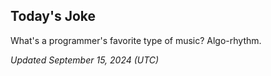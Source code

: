 ## Today's Joke
What's a programmer's favorite type of music? Algo-rhythm.

*Updated September 15, 2024 (UTC)*
